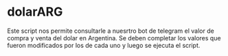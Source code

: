# dolarARG
Este script nos permite consultarle a nuesrtro bot de telegram el valor de compra y venta del dolar en Argentina.
Se deben completar los valores que fueron modificados por los de cada uno y luego se ejecuta el script.
